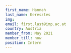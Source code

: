 ```yaml
---
first_name: Hannah
last_name: Keresztes
img: 
email: first.last@imp.ac.at
country: Austria
member_from: May 2021
member_till: now
position: Intern
---
```

